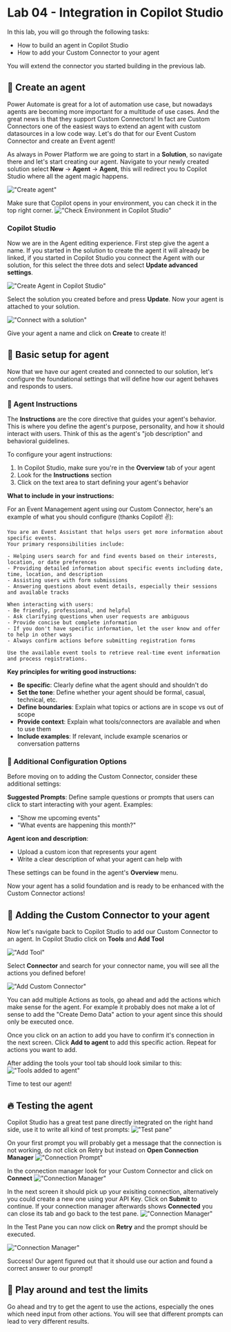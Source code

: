 # Lab 04 - Integration in Copilot Studio

In this lab, you will go through the following tasks:

* How to build an agent in Copilot Studio
* How to add your Custom Connector to your agent

You will extend the connector you started building in the previous lab.

## 🤖 Create an agent
Power Automate is great for a lot of automation use case, but nowadays agents are becoming more important for a multitude of use cases. And the great news is that they support Custom Connectors! In fact are Custom Connectors one of the easiest ways to extend an agent with custom datasources in a low code way. Let's do that for our Event Custom Connector and create an Event agent!

As always in Power Platform we are going to start in a **Solution**, so navigate there and let's start creating our agent. Navigate to your newly created solution select **New** -> **Agent** -> **Agent**, this will redirect you to Copilot Studio where all the agent magic happens.

!["Create agent"](./assets/lab02_01_createagent.png)

Make sure that Copilot opens in your environment, you can check it in the top right corner.
!["Check Environment in Copilot Studio"](./assets/lab02_01_copilotstudio0.png)

### Copilot Studio

Now we are in the Agent editing experience. First step give the agent a name. If you started in the solution to create the agent it will already be linked, if you started in Copilot Studio you connect the Agent with our solution, for this select the three dots and select **Update advanced settings**.

!["Create Agent in Copilot Studio"](./assets/lab02_01_copilotstudio1.png)

Select the solution you created before and press **Update**. Now your agent is attached to your solution.

!["Connect with a solution"](./assets/lab02_01_copilotstudio2.png)

Give your agent a name and click on **Create** to create it!

## 📝 Basic setup for agent

Now that we have our agent created and connected to our solution, let's configure the foundational settings that will define how our agent behaves and responds to users.

### 🎯 Agent Instructions

The **Instructions** are the core directive that guides your agent's behavior. This is where you define the agent's purpose, personality, and how it should interact with users. Think of this as the agent's "job description" and behavioral guidelines.

To configure your agent instructions:

1. In Copilot Studio, make sure you're in the **Overview** tab of your agent
2. Look for the **Instructions** section
3. Click on the text area to start defining your agent's behavior

**What to include in your instructions:**

For an Event Management agent using our Custom Connector, here's an example of what you should configure (thanks Copilot! ✌️):

```
You are an Event Assistant that helps users get more information about specific events. 
Your primary responsibilities include:

- Helping users search for and find events based on their interests, location, or date preferences
- Providing detailed information about specific events including date, time, location, and description
- Assisting users with form submissions
- Answering questions about event details, especially their sessions and available tracks

When interacting with users:
- Be friendly, professional, and helpful
- Ask clarifying questions when user requests are ambiguous
- Provide concise but complete information
- If you don't have specific information, let the user know and offer to help in other ways
- Always confirm actions before submitting registration forms

Use the available event tools to retrieve real-time event information and process registrations.
```

**Key principles for writing good instructions:**

- **Be specific**: Clearly define what the agent should and shouldn't do
- **Set the tone**: Define whether your agent should be formal, casual, technical, etc.
- **Define boundaries**: Explain what topics or actions are in scope vs out of scope
- **Provide context**: Explain what tools/connectors are available and when to use them
- **Include examples**: If relevant, include example scenarios or conversation patterns

### 🔧 Additional Configuration Options

Before moving on to adding the Custom Connector, consider these additional settings:

**Suggested Prompts**: Define sample questions or prompts that users can click to start interacting with your agent. Examples:
- "Show me upcoming events"
- "What events are happening this month?"

**Agent icon and description**: 
- Upload a custom icon that represents your agent
- Write a clear description of what your agent can help with

These settings can be found in the agent's **Overview** menu.

Now your agent has a solid foundation and is ready to be enhanced with the Custom Connector actions!

## 💯 Adding the Custom Connector to your agent

Now let's navigate back to Copilot Studio to add our Custom Connector to an agent. In Copilot Studio click on **Tools** and **Add Tool**

!["Add Tool"](./assets/lab03_copilot0.png)

Select **Connector** and search for your connector name, you will see all the actions you defined before!

!["Add Custom Connector"](./assets/lab03_copilot1.png) 

You can add multiple Actions as tools, go ahead and add the actions which make sense for the agent. For example it probably does not make a lot of sense to add the "Create Demo Data" action to your agent since this should only be executed once.

Once you click on an action to add you have to confirm it's connection in the next screen. Click **Add to agent** to add this specific action. Repeat for actions you want to add.

After adding the tools your tool tab should look similar to this:
!["Tools added to agent"](./assets/lab03_copilot2.png) 

Time to test our agent!

## 🔥 Testing the agent
Copilot Studio has a great test pane directly integrated on the right hand side, use it to write all kind of test prompts:
!["Test pane"](./assets/lab03_copilot3.png)

On your first prompt you will probably get a message that the connection is not working, do not click on Retry but instead on **Open Connection Manager**
!["Connection Prompt"](./assets/lab03_copilot4.png)

In the connection manager look for your Custom Connector and click on **Connect**
!["Connection Manager"](./assets/lab03_copilot5.png)

In the next screen it should pick up your exisiting connection, alternatively you could create a new one using your API Key. Click on **Submit** to continue. If your connection manager afterwards shows **Connected** you can close its tab and go back to the test pane.
!["Connection Manager"](./assets/lab03_copilot6.png)

In the Test Pane you can now click on **Retry** and the prompt should be executed. 

!["Connection Manager"](./assets/lab03_copilot7.png)

Success! Our agent figured out that it should use our action and found a correct answer to our prompt!

## 🙏 Play around and test the limits
Go ahead and try to get the agent to use the actions, especially the ones which need input from other actions. You will see that different prompts can lead to very different results.